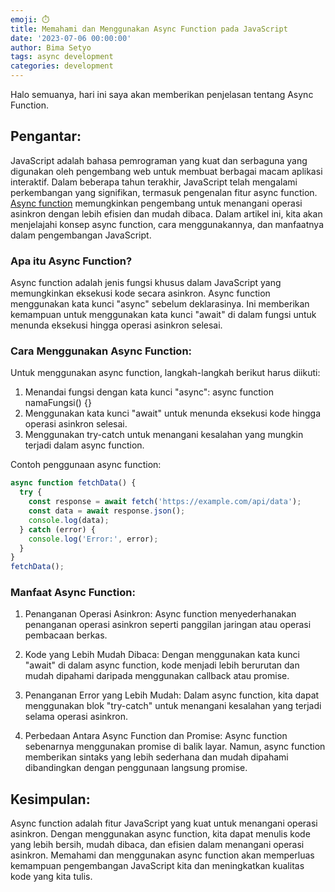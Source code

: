```yaml
---
emoji: ⏱️
title: Memahami dan Menggunakan Async Function pada JavaScript
date: '2023-07-06 00:00:00'
author: Bima Setyo
tags: async development
categories: development
---
```


Halo semuanya, hari ini saya akan memberikan penjelasan tentang Async Function.

## Pengantar:

JavaScript adalah bahasa pemrograman yang kuat dan serbaguna yang digunakan oleh pengembang web untuk membuat berbagai macam aplikasi interaktif. Dalam beberapa tahun terakhir, JavaScript telah mengalami perkembangan yang signifikan, termasuk pengenalan fitur async function. [Async function](https://developer.mozilla.org/en-US/docs/Web/JavaScript/Reference/Statements/async_function) memungkinkan pengembang untuk menangani operasi asinkron dengan lebih efisien dan mudah dibaca. Dalam artikel ini, kita akan menjelajahi konsep async function, cara menggunakannya, dan manfaatnya dalam pengembangan JavaScript.

### Apa itu Async Function?

Async function adalah jenis fungsi khusus dalam JavaScript yang memungkinkan eksekusi kode secara asinkron. Async function menggunakan kata kunci "async" sebelum deklarasinya. Ini memberikan kemampuan untuk menggunakan kata kunci "await" di dalam fungsi untuk menunda eksekusi hingga operasi asinkron selesai.

### Cara Menggunakan Async Function:

Untuk menggunakan async function, langkah-langkah berikut harus diikuti:

1.  Menandai fungsi dengan kata kunci "async": async function namaFungsi() {}
2.  Menggunakan kata kunci "await" untuk menunda eksekusi kode hingga operasi asinkron selesai.
3.  Menggunakan try-catch untuk menangani kesalahan yang mungkin terjadi dalam async function.

Contoh penggunaan async function:

```javascript
async function fetchData() {
  try {
    const response = await fetch('https://example.com/api/data');
    const data = await response.json();
    console.log(data);
  } catch (error) {
    console.log('Error:', error);
  }
}
fetchData();
```

### Manfaat Async Function:

1.  Penanganan Operasi Asinkron: Async function menyederhanakan penanganan operasi asinkron seperti panggilan jaringan atau operasi pembacaan berkas.
2.  Kode yang Lebih Mudah Dibaca: Dengan menggunakan kata kunci "await" di dalam async function, kode menjadi lebih berurutan dan mudah dipahami daripada menggunakan callback atau promise.
3.  Penanganan Error yang Lebih Mudah: Dalam async function, kita dapat menggunakan blok "try-catch" untuk menangani kesalahan yang terjadi selama operasi asinkron.

4.  Perbedaan Antara Async Function dan Promise:
    Async function sebenarnya menggunakan promise di balik layar. Namun, async function memberikan sintaks yang lebih sederhana dan mudah dipahami dibandingkan dengan penggunaan langsung promise.

## Kesimpulan:

Async function adalah fitur JavaScript yang kuat untuk menangani operasi asinkron. Dengan menggunakan async function, kita dapat menulis kode yang lebih bersih, mudah dibaca, dan efisien dalam menangani operasi asinkron. Memahami dan menggunakan async function akan memperluas kemampuan pengembangan JavaScript kita dan meningkatkan kualitas kode yang kita tulis.

```toc

```
